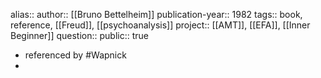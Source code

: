 alias::
author:: [[Bruno Bettelheim]] 
publication-year:: 1982
tags:: book, reference, [[Freud]], [[psychoanalysis]] 
project:: [[AMT]], [[EFA]], [[Inner Beginner]] 
question::
public:: true

- referenced by #Wapnick
-